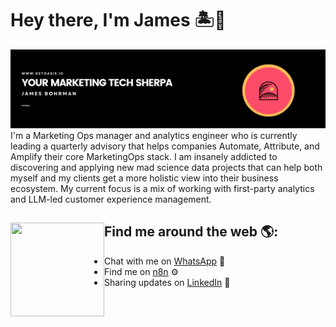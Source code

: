 # Hey there, I'm James 🏝️👋

<img src="./martechsherpa.png" alt="banner that Your marketing tech sherpa">
I'm a Marketing Ops manager and analytics engineer who is currently leading a quarterly advisory that helps companies Automate, Attribute, and Amplify their core MarketingOps stack. I am insanely addicted to discovering and applying new mad science data projects that can help both myself and my clients get a more holistic view into their business ecosystem. My current focus is a mix of working with first-party analytics and LLM-led customer experience management. 


## Find me around the web 🌎: <a href="https://www.getoasis.io"><img align="left" width="150" height="150" src="https://logo.clearbit.com/getoasis.io"></a>
- Chat with me on <a href="https://api.whatsapp.com/message/O7GJ6ETGOKBMO1?autoload=1&app_absent=0">WhatsApp</a> 💬
- Find me on <a href="https://community.n8n.io/u/jdbohrman/"> n8n</a> ⚙️
- Sharing updates on <a href="https://www.linkedin.com/in/jdbohrman/">LinkedIn</a> 💼
